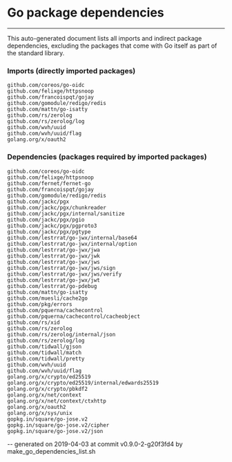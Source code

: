 # Go package dependencies
-------------------------

This auto-generated document lists all imports and indirect package dependencies, excluding the packages that come with Go itself as part of the standard library.

### Imports (directly imported packages)

	github.com/coreos/go-oidc
	github.com/felixge/httpsnoop
	github.com/francoispqt/gojay
	github.com/gomodule/redigo/redis
	github.com/mattn/go-isatty
	github.com/rs/zerolog
	github.com/rs/zerolog/log
	github.com/wvh/uuid
	github.com/wvh/uuid/flag
	golang.org/x/oauth2

### Dependencies (packages required by imported packages)

	github.com/coreos/go-oidc
	github.com/felixge/httpsnoop
	github.com/fernet/fernet-go
	github.com/francoispqt/gojay
	github.com/gomodule/redigo/redis
	github.com/jackc/pgx
	github.com/jackc/pgx/chunkreader
	github.com/jackc/pgx/internal/sanitize
	github.com/jackc/pgx/pgio
	github.com/jackc/pgx/pgproto3
	github.com/jackc/pgx/pgtype
	github.com/lestrrat/go-jwx/internal/base64
	github.com/lestrrat/go-jwx/internal/option
	github.com/lestrrat/go-jwx/jwa
	github.com/lestrrat/go-jwx/jwk
	github.com/lestrrat/go-jwx/jws
	github.com/lestrrat/go-jwx/jws/sign
	github.com/lestrrat/go-jwx/jws/verify
	github.com/lestrrat/go-jwx/jwt
	github.com/lestrrat/go-pdebug
	github.com/mattn/go-isatty
	github.com/muesli/cache2go
	github.com/pkg/errors
	github.com/pquerna/cachecontrol
	github.com/pquerna/cachecontrol/cacheobject
	github.com/rs/xid
	github.com/rs/zerolog
	github.com/rs/zerolog/internal/json
	github.com/rs/zerolog/log
	github.com/tidwall/gjson
	github.com/tidwall/match
	github.com/tidwall/pretty
	github.com/wvh/uuid
	github.com/wvh/uuid/flag
	golang.org/x/crypto/ed25519
	golang.org/x/crypto/ed25519/internal/edwards25519
	golang.org/x/crypto/pbkdf2
	golang.org/x/net/context
	golang.org/x/net/context/ctxhttp
	golang.org/x/oauth2
	golang.org/x/sys/unix
	gopkg.in/square/go-jose.v2
	gopkg.in/square/go-jose.v2/cipher
	gopkg.in/square/go-jose.v2/json

-- 
generated on 2019-04-03 at commit v0.9.0-2-g20f3fd4 by make_go_dependencies_list.sh
